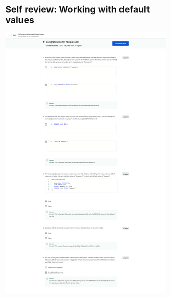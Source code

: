 # Self review: Working with default values

![screencapture-coursera-org-learn-intro-to-databases-back-end-development-quiz-TEhqE-self-review-working-with-default-values-view-attempt-2023-01-21-13_32_42.png](Self%20review%20Working%20with%20default%20values%2022bf88126c254c0d8aec2535aed7d9a6/screencapture-coursera-org-learn-intro-to-databases-back-end-development-quiz-TEhqE-self-review-working-with-default-values-view-attempt-2023-01-21-13_32_42.png)